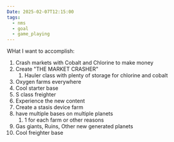 ```yaml
---
Date: 2025-02-07T12:15:00
tags:
  - nms
  - goal
  - game_playing
---
```

WHat I want to accomplish:
1. Crash markets with Cobalt and Chlorine to make money
2. Create "THE MARKET CRASHER"
	1. Hauler class with plenty of storage for chlorine and cobalt
3. Oxygen farms everywhere
4. Cool starter base
5. S class freighter
6. Experience the new content
7. Create a stasis device farm
8. have multiple bases on multiple planets
	1. 1 for each farm or other reasons
9. Gas giants, Ruins, Other new generated planets
10. Cool freighter base